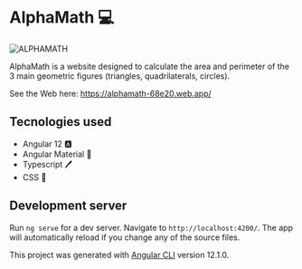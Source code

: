 #  AlphaMath 💻
![ALPHAMATH](https://fotos.subefotos.com/d60fc3cbb9a6a4207e789307ecd00b31o.png)

AlphaMath is a website designed to calculate the area and perimeter of the 3 main geometric figures (triangles, quadrilaterals, circles).

See the Web here: https://alphamath-68e20.web.app/

## Tecnologies used
- Angular 12 🅰
- Angular Material 📒
- Typescript 🖊
- CSS 💎

## Development server

Run `ng serve` for a dev server. Navigate to `http://localhost:4200/`. The app will automatically reload if you change any of the source files.

This project was generated with [Angular CLI](https://github.com/angular/angular-cli) version 12.1.0.
